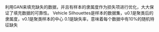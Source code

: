 利用GAN来填充缺失的数据，并且有样本的隶属度作为损失项进行优化，大大保证了填充数据的可靠性。
Vehicle Silhouettes是样本的数据集，u0.1是聚类后的隶属度，v0.1是聚类样本的中心
0.1是缺失率，意味着每个数据中有10%的随机特征缺失
